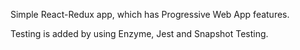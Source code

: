 Simple React-Redux app, which has Progressive Web App features.

Testing is added by using Enzyme, Jest and Snapshot Testing.
